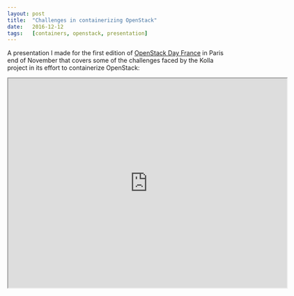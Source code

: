 ```yaml
---
layout: post
title:  "Challenges in containerizing OpenStack"
date:   2016-12-12
tags:   [containers, openstack, presentation]
---
```


A presentation I made for the first edition of [OpenStack Day
France](https://openstackdayfrance.fr/) in Paris end of November that covers
some of the challenges faced by the Kolla project in its effort to containerize
OpenStack:

<center>
  <iframe src="https://drive.google.com/file/d/0B4fQIxKt4Sz9b1BVZ1lRdHUtaDg/preview" width="640" height="480"></iframe>
</center>
